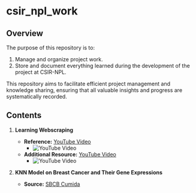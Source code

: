 # csir_npl_work
## Overview
The purpose of this repository is to:
1. Manage and organize project work.
2. Store and document everything learned during the development of the project at CSIR-NPL.

This repository aims to facilitate efficient project management and knowledge sharing, ensuring that all valuable insights and progress are systematically recorded.

## Contents
1. **Learning Webscraping**
   - **Reference:** [YouTube Video](https://www.youtube.com/watch?v=2hPCX-p_X8Q)
     - ![YouTube Video](https://i.ytimg.com/vi/2hPCX-p_X8Q/hq720.jpg)
   - **Additional Resource:** [YouTube Video](https://www.youtube.com/watch?v=XI5_nsClCYI)
     - ![YouTube Video](https://i9.ytimg.com/vi/XI5_nsClCYI/hqdefault_custom_1.jpg?sqp=CJDd8bMG-oaymwE2CNACELwBSFXyq4qpAygIARUAAIhCGAFwAcABBvABAfgB_gmAAtAFigIMCAAQARgqIFQocjAP&rs=AOn4CLBIrNdBrQF6IYuptn3poLVRgQjnFQ.jpg)

2. **KNN Model on Breast Cancer and Their Gene Expressions**
   - **Source:** [SBCB Cumida](https://sbcb.inf.ufrgs.br/cumida)
 
